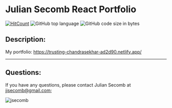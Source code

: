 # Julian Secomb React Portfolio

[![HitCount](http://hits.dwyl.com/{jsecomb}/{Homework19}.svg)](http://hits.dwyl.com/{jsecomb}/{Homework19})
![GitHub top language](https://img.shields.io/github/languages/top/jsecomb/Homework19?style=flat-square)
![GitHub code size in bytes](https://img.shields.io/github/languages/code-size/jsecomb/Homework19?style=flat-square)

## Description: 

My portfolio: https://trusting-chandrasekhar-ad2d90.netlify.app/

---

## Questions:

If you have any questions, please contact Julian Secomb at jjsecomb@gmail.com;

<img src="https://avatars3.githubusercontent.com/u/59972103?v=4" alt="jsecomb"/>
